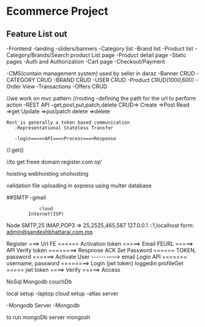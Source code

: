 # Ecommerce Project
## Feature List out
-Frontend
     -landing
        -sliders/banners
        -Category list
        -Brand list
        -Product list
    -Category/Brands/Search product List page
    -Product detail page
    -Static pages
    -Auth and Authorization
    -Cart page
    -Checkout/Payment

-CMS(contain management system) used by seller in daraz
    -Banner CRUD
    -CATEGORY CRUD
    -BRAND CRUD
    -USER CRUD
    -Product CRUD(1000,600)
    -Order View
    -Transactions
    -Offers CRUD

//we work on mvc pattern
    //routing
    -defining the path for the url to perform action
    -REST API
    -get,post,put,patch,delete
    CRUD=>
    Create    =>Post
    Read      =>get
    Update    =>put/patch
    delete    =>delete

    Rest is generally a token based communication
       -Representational Stateless Transfer

       -login====>API===>Process===>Response
//.get()

//to get freee domain 
register.com.np'


hoisting 
webhoisting
ohohosting


validation 
file uploading in express using multer
database


##SMTP
-gmail  

                cloud
            Internet(ISP)
Node SMTP,25
IMAP,POP3 =>
25,2525,465,587
127.0.0.1 ::1,localhost
                 form: admin@sandeshbhattarai.com.mp


Register ===> Url FE ====== Activation token =====> Email 
    FEURL =====> API Verify token ========> Respnose ACK
    Set Password ====== TOKEN, password ======> Activate User ---------> email
    Login API ======= username, password ========> Login (jwt token)
    loggedin profileGet  ===== jwt token ====> Verify =====> Access 

NoSql
Mongodb
couchDb

local setup
    -laptop
cloud setup
    -atlas server

-Mongodb Server
-Mongodb 

to run mongoDb server
mongosh




